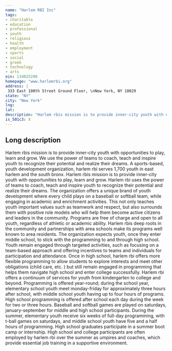 ```yaml
---
name: "Harlem RBI Inc"
tags:
- charitable
- education
- professional
- youth
- religious
- health
- employment
- sports
- social
- greek
- technology
- arts
ein: 134025290
homepage: "www.harlemrbi.org"
address: |
 333 East 100th Street Ground Floor, \nNew York, NY 10029
state: "NY"
city: "New York"
lng: 
lat: 
description: "Harlem rbis mission is to provide inner-city youth with opportunities to play, learn and grow. We use the power of teams to coach, teach and inspire youth to recognize their potential and realize their dreams. "
is_501c3: X
---
```


## Long description

Harlem rbis mission is to provide inner-city youth with opportunities to play, learn and grow. We use the power of teams to coach, teach and inspire youth to recognize their potential and realize their dreams. A sports-based, youth development organization, harlem rbi serves 1,700 youth in east harlem and the south bronx. Harlem rbis mission is to provide inner-city youth with opportunities to play, learn and grow. Harlem rbi uses the power of teams to coach, teach and inspire youth to recognize their potential and realize their dreams. The organization offers a unique brand of youth development where every child plays on a baseball or softball team, while engaging in academic and enrichment activities. This not only teaches youth important values such as teamwork and respect, but also surrounds them with positive role models who will help them become active citizens and leaders in the community. Programs are free of charge and open to all youth, regardless of athletic or academic ability. Harlem rbis deep roots in the community and partnerships with area schools make its programs well known to area residents. The organization expects youth, once they enter middle school, to stick with the programming to and through high school. Youth remain engaged through targeted activities, such as focusing on a team-based approach and offering incentives to teams and individuals for participation and attendance. Once in high school, harlem rbi offers more flexible programming to allow students to explore interests and meet other obligations (child care, etc. ) but still remain engaged in programming that helps them navigate high school and enter college successfully. Harlem rbi offers a continuum of services for youth from kindergarten to college and beyond. Programming is offered year-round; during the school year, elementary school youth meet monday-friday for approximately three hours after school, with middle school youth having up to four hours of programs. High school programming is offered after school each day during the week for two or three hours. Baseball and softball games are played on saturdays, january-september for middle and high school participants. During the summer, elementary youth receive six weeks of full-day programming, with t-ball games on saturdays, and middle school youth have five and a half hours of programming. High school graduates participate in a summer boot camp or internship. High school and college participants are often employed by harlem rbi over the summer as umpires and coaches, which provide essential job training in a supportive environment. 
